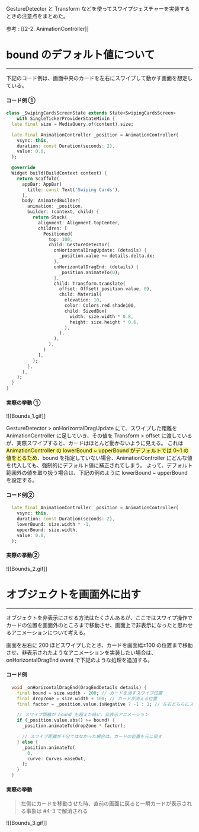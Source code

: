 
GestureDetector と Transform などを使ってスワイプジェスチャーを実装するときの注意点をまとめた。

参考 : [[2-2. AnimationController]]

# bound のデフォルト値について
----

下記のコード例は、画面中央のカードを左右にスワイプして動かす画面を想定している。

#### コード例 ①
```dart
class _SwipingCardsScreenState extends State<SwipingCardsScreen>
    with SingleTickerProviderStateMixin {
  late final size = MediaQuery.of(context).size;

  late final AnimationController _position = AnimationController(
    vsync: this,
    duration: const Duration(seconds: 2),
    value: 0.0,
  );

  @override
  Widget build(BuildContext context) {
    return Scaffold(
      appBar: AppBar(
        title: const Text('Swiping Cards'),
      ),
      body: AnimatedBuilder(
        animation: _position,
        builder: (context, child) {
          return Stack(
            alignment: Alignment.topCenter,
            children: [
              Positioned(
                top: 100,
                child: GestureDetector(
                  onHorizontalDragUpdate: (details) {
                    _position.value += details.delta.dx;
                  },
                  onHorizontalDragEnd: (details) {
                    _position.animateTo(0);
                  },
                  child: Transform.translate(
                    offset: Offset(_position.value, 0),
                    child: Material(
                      elevation: 10,
                      color: Colors.red.shade100,
                      child: SizedBox(
                        width: size.width * 0.8,
                        height: size.height * 0.6,
                      ),
                    ),
                  ),
                ),
              )
            ],
          );
        },
      ),
    );
  }
}

```

#### 実際の挙動 ①

![[Bounds_1.gif]]

GestureDetector > onHorizontalDragUpdate にて、スワイプした距離を AnimationController に足していき、その値を Transform > offset に渡しているが、実際スワイプすると、カードはほとんど動かないように見える。
これは <span style="background:#fff88f">AnimationController の lowerBound ~ upperBound がデフォルトでは 0~1 の値をとるため</span>、bound を指定していない場合、AnimationController にどんな値を代入しても、強制的にデフォルト値に補正されてしまう。
よって、デフォルト範囲外の値を取り扱う場合は、下記の例のように lowerBound ~ upperBound を設定する。

#### コード例②
```dart
  late final AnimationController _position = AnimationController(
    vsync: this,
    duration: const Duration(seconds: 2),
    lowerBound: size.width * -1,
    upperBound: size.width,
    value: 0.0,
  );
```

#### 実際の挙動②
![[Bounds_2.gif]]

# オブジェクトを画面外に出す
----

オブジェクトを非表示にさせる方法はたくさんあるが、ここではスワイプ操作でカードの位置を画面外のところまで移動させ、画面上で非表示になったと思わせるアニメーションについて考える。

画面を左右に 200 ほどスワイプしたとき、カードを画面幅±100 の位置まで移動させ、非表示されたようなアニメーションを実装したい場合は、 onHorizontalDragEnd event で下記のような処理を追加する。

#### コード例
```dart
  void _onHorizontalDragEnd(DragEndDetails details) {
    final bound = size.width - 200; // カードを消すスワイプ位置
    final dropZone = size.width + 100; // カードが消える位置
    final factor = _position.value.isNegative ? -1 : 1; // 左右どちらにスワイプしたかで、アニメーション方向を決定する

    // スワイプ距離が bound を超えた時に、非表示アニメーション
    if (_position.value.abs() >= bound) {
      _position.animateTo(dropZone * factor);

      // スワイプ距離が十分ではなかった場合は、カードの位置を元に戻す
    } else {
      _position.animateTo(
        0,
        curve: Curves.easeOut,
      );
    }
  }
```

#### 実際の挙動

>左側にカードを移動させた時、直前の画面に戻ると一瞬カードが表示される事象は \#4-3 で解消される

![[Bounds_3.gif]]

